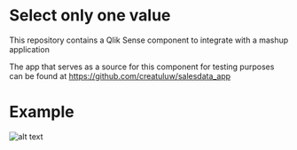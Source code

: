 # Select only one value
This repository contains a Qlik Sense component to integrate with a mashup application

The app that serves as a source for this component for testing purposes can be found at https://github.com/creatuluw/salesdata_app

# Example

![alt text](https://raw.githubusercontent.com/creatuluw/select_one_value/master/example.gif)
